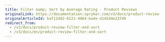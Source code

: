 ```yaml
---
title: Filter &amp; Sort by Average Rating - Product Reviews
originalLink: https://documentation.spryker.com/v3/docs/product-review-filter-and-sort
originalArticleId: baf11dd2-6121-4064-ba4e-d145d4e237d9
redirect_from:
  - /v3/docs/product-review-filter-and-sort
  - /v3/docs/en/product-review-filter-and-sort
---
```



